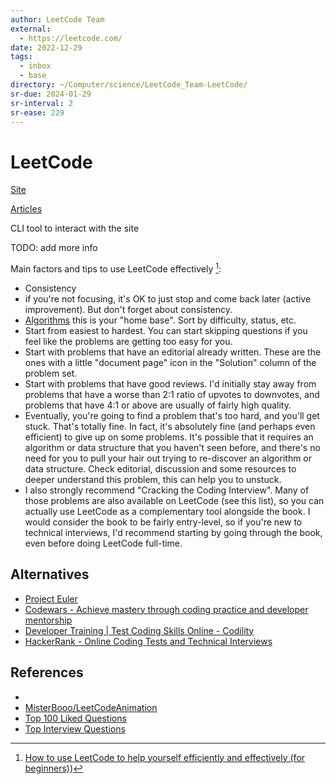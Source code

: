 ```yaml
---
author: LeetCode Team
external:
  - https://leetcode.com/
date: 2022-12-29
tags:
  - inbox
  - base
directory: ~/Computer/science/LeetCode_Team-LeetCode/
sr-due: 2024-01-29
sr-interval: 2
sr-ease: 229
---
```

# LeetCode

[Site](https://leetcode.com/)

[Articles](https://leetcode.com/articles/)

CLI tool to interact with the site

TODO: add more info

Main factors and tips to use LeetCode effectively [^1]:
&#10;<br>
- Consistency
- if you're not focusing, it's OK to just stop and come back later (active
  improvement). But don't forget about consistency.
- [Algorithms](https://leetcode.com/problemset/algorithms/) this is your "home
  base". Sort by difficulty, status, etc.
- Start from easiest to hardest. You can start skipping questions if you feel
  like the problems are getting too easy for you.
- Start with problems that have an editorial already written. These are the ones
  with a little "document page" icon in the "Solution" column of the problem
  set.
- Start with problems that have good reviews. I'd initially stay away from
  problems that have a worse than 2:1 ratio of upvotes to downvotes, and
  problems that have 4:1 or above are usually of fairly high quality.
- Eventually, you're going to find a problem that's too hard, and you'll get
  stuck. That's totally fine. In fact, it's absolutely fine (and perhaps even
  efficient) to give up on some problems. It's possible that it requires an
  algorithm or data structure that you haven't seen before, and there's no need
  for you to pull your hair out trying to re-discover an algorithm or data
  structure. Check editorial, discussion and some resources to deeper understand
  this problem, this can help you to unstuck.
- I also strongly recommend "Cracking the Coding Interview". Many of those
  problems are also available on LeetCode (see this list), so you can actually
  use LeetCode as a complementary tool alongside the book. I would consider the
  book to be fairly entry-level, so if you're new to technical interviews, I'd
  recommend starting by going through the book, even before doing LeetCode
  full-time.

## Alternatives

- [Project Euler](https://projecteuler.net/)
- [Codewars - Achieve mastery through coding practice and developer mentorship](https://www.codewars.com/)
- [Developer Training | Test Coding Skills Online - Codility](https://app.codility.com/programmers/)
- [HackerRank - Online Coding Tests and Technical Interviews](https://www.hackerrank.com/)

## References

- [^1]: [How to use LeetCode to help yourself efficiently and effectively (for beginners)](https://leetcode.com/discuss/career/450215/How-to-use-LeetCode-to-help-yourself-efficiently-and-effectively-\(for-beginners\)))
- [MisterBooo/LeetCodeAnimation](https://github.com/MisterBooo/LeetCodeAnimation)
- [Top 100 Liked Questions](https://leetcode.com/problemset/all/?listId=79h8rn6&page=1)
- [Top Interview Questions](https://leetcode.com/problemset/all/?page=1&listId=wpwgkgt)
